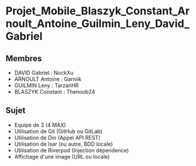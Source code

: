 # Projet_Mobile_Blaszyk_Constant_Arnoult_Antoine_Guilmin_Leny_David_Gabriel

## Membres
- DAVID Gabriel     : NockXu
- ARNOULT Antoine   : Garniik
- GUILMIN Leny      : TarzanHR
- BLASZYK Constant  : Thenoob24

## Sujet
- Equipe de 3 (4 MAX)
- Utilisation de Git (GitHub ou GitLab)
- Utilisation de Dio (Appel API REST)
- Utilisation de Isar (ou autre, BDD locale)
- Utilisation de Riverpod (Injection dépendence)
- Affichage d'une image (URL ou locale)